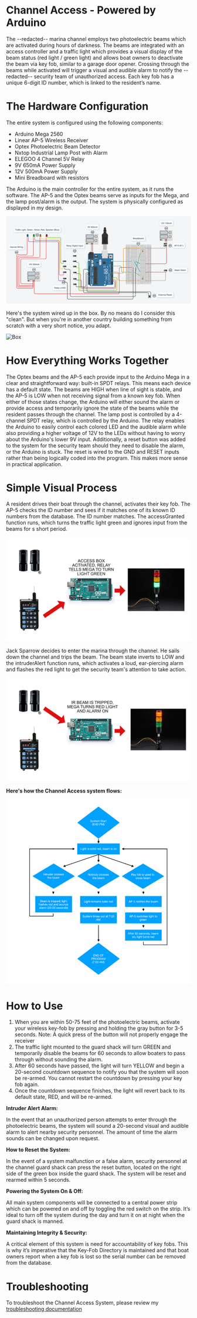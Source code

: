 # Channel Access - Powered by Arduino

The --redacted-- marina channel employs two photoelectric beams which are activated during hours of darkness. The beams are integrated with an access controller and a traffic light which provides a visual display of the beam status (red light / green light) and allows boat owners to deactivate the beam via key fob, similar to a garage door opener. Crossing through the beams while activated will trigger a visual and audible alarm to notify the --redacted-- security team of unauthorized access. Each key fob has a unique 6-digit ID number, which is linked to the resident’s name.

# The Hardware Configuration

The entire system is configured using the following components:

- Arduino Mega 2560
- Linear AP-5 Wireless Receiver
- Optex Photoelectric Beam Detector
- Nxtop Industrial Lamp Post with Alarm
- ELEGOO 4 Channel 5V Relay
- 9V 650mA Power Supply
- 12V 500mA Power Supply
- Mini Breadboard with resistors

The Arduino is the main controller for the entire system, as it runs the software. The AP-5 and the Optex beams serve as inputs for the Mega, and the lamp post/alarm is the output. The system is physically configured as displayed in my design.

![Design](documentation/hardware-config.png)

Here's the system wired up in the box. By no means do I consider this "clean". But when you're in another country building something from scratch with a very short notice, you adapt.

![Box](documentation/wired.png)

# How Everything Works Together

The Optex beams and the AP-5 each provide input to the Arduino Mega in a clear and straightforward way: built-in SPDT relays. This means each device has a default state. The beams are HIGH when line of sight is stable, and the AP-5 is LOW when not receiving signal from a known key fob. When either of those states change, the Arduino will either sound the alarm or provide access and temporarily ignore the state of the beams while the resident passes through the channel. The lamp post is controlled by a 4-channel SPDT relay, which is controlled by the Arduino. The relay enables the Arduino to easily control each colored LED and the audible alarm while also providing a higher voltage of 12V to the LEDs without having to worry about the Arduino's lower 9V input. Additionally, a reset button was added to the system for the security team should they need to disable the alarm, or the Arduino is stuck. The reset is wired to the GND and RESET inputs rather than being logically coded into the program. This makes more sense in practical application. 

# Simple Visual Process

A resident drives their boat through the channel, activates their key fob. The AP-5 checks the ID number and sees if it matches one of its known ID numbers from the database. The ID number matches. The accessGranted function runs, which turns the traffic light green and ignores input from the beams for s short period.

![Green](documentation/green-light.png)

Jack Sparrow decides to enter the marina through the channel. He sails down the channel and trips the beam. The beam state inverts to LOW and the intruderAlert function runs, which activates a loud, ear-piercing alarm and flashes the red light to get the security team's attention to take action.

![Red](documentation/red-light.png)

**Here's how the Channel Access system flows:**

![flow](documentation/program.png)

# How to Use

1.	When you are within 50-75 feet of the photoelectric beams, activate your wireless key-fob by pressing and holding the gray button for 3-5 seconds. Note: A quick press of the button will not properly engage the receiver
2.	The traffic light mounted to the guard shack will turn GREEN and temporarily disable the beams for 60 seconds to allow boaters to pass through without sounding the alarm. 
3.	After 60 seconds have passed, the light will turn YELLOW and begin a 20-second countdown sequence to notify you that the system will soon be re-armed. You cannot restart the countdown by pressing your key fob again.
4.	Once the countdown sequence finishes, the light will revert back to its default state, RED, and will be re-armed.

**Intruder Alert Alarm:**

In the event that an unauthorized person attempts to enter through the photoelectric beams, the system will sound a 20-second visual and audible alarm to alert nearby security personnel. The amount of time the alarm sounds can be changed upon request.

**How to Reset the System:**

In the event of a system malfunction or a false alarm, security personnel at the channel guard shack can press the reset button, located on the right side of the green box inside the guard shack. The system will be reset and rearmed within 5 seconds.

**Powering the System On & Off:**

All main system components will be connected to a central power strip which can be powered on and off by toggling the red switch on the strip. It’s ideal to turn off the system during the day and turn it on at night when the guard shack is manned. 

**Maintaining Integrity & Security:**

A critical element of this system is need for accountability of key fobs.  This is why it’s imperative that the Key-Fob Directory is maintained and that boat owners report when a key fob is lost so the serial number can be removed from the database.

# Troubleshooting

To troubleshoot the Channel Access System, please review my [troubleshooting documentation](https://drive.google.com/file/d/1VE9fCSNxwDPs-8gqW1xlZSqOOrzAkF2S/view?usp=sharing )

 